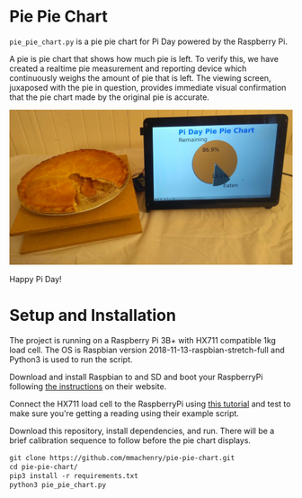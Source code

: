 # Pie Pie Chart

`pie_pie_chart.py` is a pie pie chart for Pi Day powered by the Raspberry Pi.

A pie is pie chart that shows how much pie is left. To verify this, we have
created a realtime pie measurement and reporting device which continuously
weighs the amount of pie that is left. The viewing screen, juxaposed with the
pie in question, provides immediate visual confirmation that the pie chart made
by the original pie is accurate.

![The Pie Pie Chart in action](pie-pie-chart.jpg)

<div sytle="font-size:larger, text-align:center">Happy Pi Day!</span>

# Setup and Installation

The project is running on a Raspberry Pi 3B+ with HX711 compatible 1kg load
cell. The OS is Raspbian version 2018-11-13-raspbian-stretch-full and Python3
is used to run the script.

Download and install Raspbian to and SD and boot your RaspberryPi following
[the instructions](https://www.raspberrypi.org/downloads/raspbian/) on their
website.

Connect the HX711 load cell to the RaspberryPi using [this tutorial](https://tutorials-raspberrypi.com/digital-raspberry-pi-scale-weight-sensor-hx711/)
and test to make sure you're getting a reading using their example script.

Download this repository, install dependencies, and run. There will be a brief
calibration sequence to follow before the pie chart displays.

    git clone https://github.com/mmachenry/pie-pie-chart.git
    cd pie-pie-chart/
    pip3 install -r requirements.txt
    python3 pie_pie_chart.py

